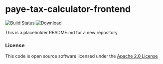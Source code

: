 # paye-tax-calculator-frontend

[![Build Status](https://travis-ci.org/hmrc/paye-tax-calculator-frontend.svg)](https://travis-ci.org/hmrc/paye-tax-calculator-frontend) [ ![Download](https://api.bintray.com/packages/hmrc/releases/paye-tax-calculator-frontend/images/download.svg) ](https://bintray.com/hmrc/releases/paye-tax-calculator-frontend/_latestVersion)

This is a placeholder README.md for a new repository

### License

This code is open source software licensed under the [Apache 2.0 License]("http://www.apache.org/licenses/LICENSE-2.0.html")